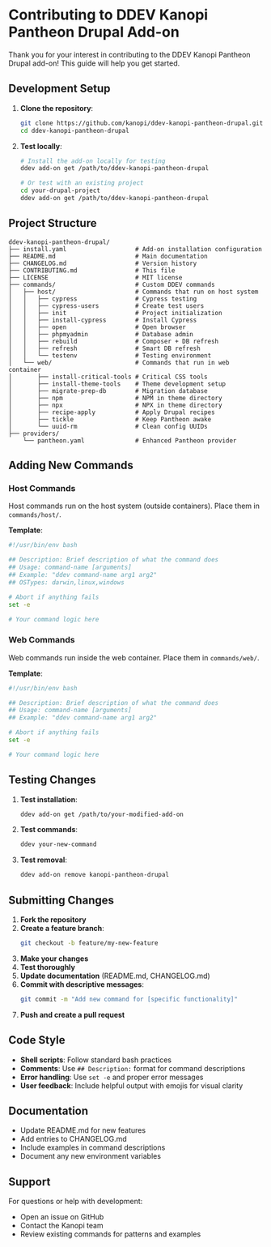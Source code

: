 # Contributing to DDEV Kanopi Pantheon Drupal Add-on

Thank you for your interest in contributing to the DDEV Kanopi Pantheon Drupal add-on! This guide will help you get started.

## Development Setup

1. **Clone the repository**:
   ```bash
   git clone https://github.com/kanopi/ddev-kanopi-pantheon-drupal.git
   cd ddev-kanopi-pantheon-drupal
   ```

2. **Test locally**:
   ```bash
   # Install the add-on locally for testing
   ddev add-on get /path/to/ddev-kanopi-pantheon-drupal
   
   # Or test with an existing project
   cd your-drupal-project
   ddev add-on get /path/to/ddev-kanopi-pantheon-drupal
   ```

## Project Structure

```
ddev-kanopi-pantheon-drupal/
├── install.yaml                   # Add-on installation configuration
├── README.md                      # Main documentation
├── CHANGELOG.md                   # Version history
├── CONTRIBUTING.md                # This file
├── LICENSE                        # MIT license
├── commands/                      # Custom DDEV commands
│   ├── host/                      # Commands that run on host system
│   │   ├── cypress                # Cypress testing
│   │   ├── cypress-users          # Create test users
│   │   ├── init                   # Project initialization
│   │   ├── install-cypress        # Install Cypress
│   │   ├── open                   # Open browser
│   │   ├── phpmyadmin             # Database admin
│   │   ├── rebuild                # Composer + DB refresh
│   │   ├── refresh                # Smart DB refresh
│   │   └── testenv                # Testing environment
│   └── web/                       # Commands that run in web container
│       ├── install-critical-tools # Critical CSS tools
│       ├── install-theme-tools    # Theme development setup
│       ├── migrate-prep-db        # Migration database
│       ├── npm                    # NPM in theme directory
│       ├── npx                    # NPX in theme directory
│       ├── recipe-apply           # Apply Drupal recipes
│       ├── tickle                 # Keep Pantheon awake
│       └── uuid-rm                # Clean config UUIDs
├── providers/
    └── pantheon.yaml              # Enhanced Pantheon provider
```

## Adding New Commands

### Host Commands
Host commands run on the host system (outside containers). Place them in `commands/host/`.

**Template**:
```bash
#!/usr/bin/env bash

## Description: Brief description of what the command does
## Usage: command-name [arguments]
## Example: "ddev command-name arg1 arg2"
## OSTypes: darwin,linux,windows

# Abort if anything fails
set -e

# Your command logic here
```

### Web Commands
Web commands run inside the web container. Place them in `commands/web/`.

**Template**:
```bash
#!/usr/bin/env bash

## Description: Brief description of what the command does
## Usage: command-name [arguments]
## Example: "ddev command-name arg1 arg2"

# Abort if anything fails
set -e

# Your command logic here
```

## Testing Changes

1. **Test installation**:
   ```bash
   ddev add-on get /path/to/your-modified-add-on
   ```

2. **Test commands**:
   ```bash
   ddev your-new-command
   ```

3. **Test removal**:
   ```bash
   ddev add-on remove kanopi-pantheon-drupal
   ```

## Submitting Changes

1. **Fork the repository**
2. **Create a feature branch**:
   ```bash
   git checkout -b feature/my-new-feature
   ```
3. **Make your changes**
4. **Test thoroughly**
5. **Update documentation** (README.md, CHANGELOG.md)
6. **Commit with descriptive messages**:
   ```bash
   git commit -m "Add new command for [specific functionality]"
   ```
7. **Push and create a pull request**

## Code Style

- **Shell scripts**: Follow standard bash practices
- **Comments**: Use `## Description:` format for command descriptions
- **Error handling**: Use `set -e` and proper error messages
- **User feedback**: Include helpful output with emojis for visual clarity

## Documentation

- Update README.md for new features
- Add entries to CHANGELOG.md
- Include examples in command descriptions
- Document any new environment variables

## Support

For questions or help with development:
- Open an issue on GitHub
- Contact the Kanopi team
- Review existing commands for patterns and examples
